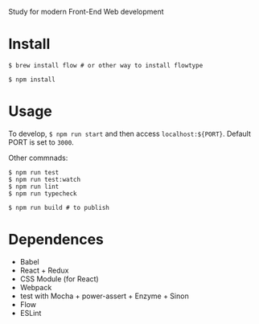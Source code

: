 Study for modern Front-End Web development

# Install

```
$ brew install flow # or other way to install flowtype

$ npm install
```

# Usage

To develop, `$ npm run start` and then access `localhost:${PORT}`.
Default PORT is set to `3000`.

Other commnads:
```
$ npm run test
$ npm run test:watch
$ npm run lint
$ npm run typecheck

$ npm run build # to publish

```

# Dependences

- Babel
- React + Redux
- CSS Module (for React)
- Webpack
- test with Mocha + power-assert + Enzyme + Sinon
- Flow
- ESLint
